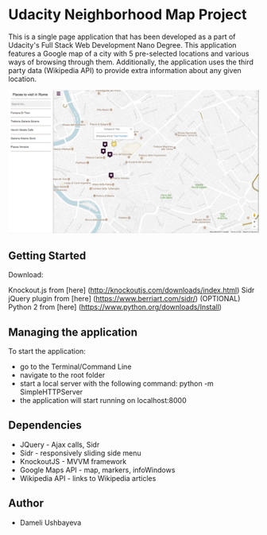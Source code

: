 # Udacity Neighborhood Map Project

This is a single page application that has been developed as a part of Udacity's Full Stack Web Development Nano Degree. This application features a Google map of a city with 5 pre-selected locations and various ways of browsing through them. Additionally, the application uses the third party data (Wikipedia API) to provide extra information about any given location.

![Page screenshot](/static/images/app_screenshot.png?raw=true "Page screenshot")

## Getting Started

Download:

Knockout.js from [here] (http://knockoutjs.com/downloads/index.html)
Sidr jQuery plugin from [here] (https://www.berriart.com/sidr/)
(OPTIONAL) Python 2 from [here] (https://www.python.org/downloads/Install)

## Managing the application

To start the application:
* go to the Terminal/Command Line
* navigate to the root folder
* start a local server with the following command: python -m SimpleHTTPServer
* the application will start running on localhost:8000

## Dependencies

* JQuery - Ajax calls, Sidr
* Sidr - responsively sliding side menu
* KnockoutJS - MVVM framework
* Google Maps API - map, markers, infoWindows
* Wikipedia API - links to Wikipedia articles


## Author

* Dameli Ushbayeva


